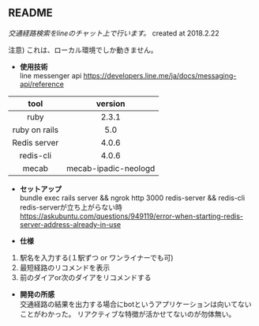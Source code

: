 ## README
*交通経路検索をlineのチャット上で行います。*
created at 2018.2.22  

注意) これは、ローカル環境でしか動きません。  

* **使用技術**  
line messenger api <https://developers.line.me/ja/docs/messaging-api/reference>  

|    tool      |   version    |
|:------------:|:------------:|
|    ruby      |    2.3.1     |
|ruby on rails |    5.0       |
|Redis server  |    4.0.6     |
|redis-cli     |    4.0.6     |
|mecab         |mecab-ipadic-neologd|  

* **セットアップ**  
bundle exec rails server && ngrok http 3000
redis-server && redis-cli
redis-serverが立ち上がらない時
<https://askubuntu.com/questions/949119/error-when-starting-redis-server-address-already-in-use>  

* **仕様**  
1. 駅名を入力する(１駅ずつ or ワンライナーでも可)
2. 最短経路のリコメンドを表示
3. 前のダイアor次のダイアをリコメンドする

* **開発の所感**  
交通経路の結果を出力する場合にbotというアプリケーションは向いてないことがわかった。
リアクティブな特徴が活かせてないのが勿体無い。  
